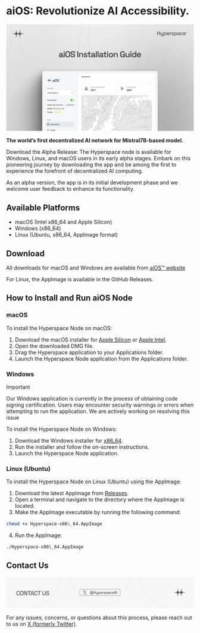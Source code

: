 # aiOS: Revolutionize AI Accessibility.

![aiOS Header](assets/hero.png)

**The world’s first decentralized AI network for Mistral7B-based model.**

Download the Alpha Release: The Hyperspace node is available for Windows, Linux, and macOS users in its early alpha stages. Embark on this pioneering journey by downloading the app and be among the first to experience the forefront of decentralized AI computing.

As an alpha version, the app is in its initial development phase and we welcome user feedback to enhance its functionality.

## Available Platforms

- macOS (Intel x86_64 and Apple Silicon)
- Windows (x86_64)
- Linux (Ubuntu, x86_64, AppImage format)

## Download

All downloads for macOS and Windows are available from [aiOS™ website](https://aios.network/)

For Linux, the AppImage is available in the GitHub Releases.

## How to Install and Run aiOS Node

### macOS

To install the Hyperspace Node on macOS:

1. Download the macOS installer for [Apple Silicon](https://aios.network/dl/mac) or [Apple Intel](https://aios.network/dl/mac-intel).
2. Open the downloaded DMG file.
3. Drag the Hyperspace application to your Applications folder.
4. Launch the Hyperspace Node application from the Applications folder.

### Windows

> [!IMPORTANT]
>
> Our Windows application is currently in the process of obtaining code signing certification. Users may encounter security warnings or errors when attempting to run the application. We are actively working on resolving this issue

To install the Hyperspace Node on Windows:

1. Download the Windows installer for [x86_64](https://aios.network/dl/win).
2. Run the installer and follow the on-screen instructions.
3. Launch the Hyperspace Node application.

### Linux (Ubuntu)

To install the Hyperspace Node on Linux (Ubuntu) using the AppImage:

1. Download the latest AppImage from [Releases](https://github.com/hyperspaceai/hyperspace-node/releases).
2. Open a terminal and navigate to the directory where the AppImage is located.
3. Make the AppImage executable by running the following command:

```bash
chmod +x Hyperspace-x86\_64.AppImage
```

4. Run the AppImage:

```bash
./Hyperspace-x86\_64.AppImage
```

## Contact Us

![Contact Banner](assets/contact.png)

For any issues, concerns, or questions about this process, please reach out to us on [X (formerly Twitter)](https://twitter.com/HyperspaceAI).
